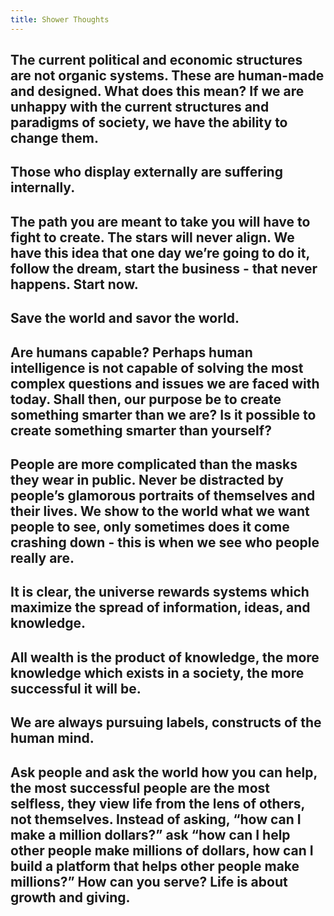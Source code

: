 ```yaml
---
title: Shower Thoughts
---
```


The current political and economic structures are not organic systems. These are human-made and designed. What does this mean? If we are unhappy with the current structures and paradigms of society, we have the ability to change them. 
---

Those who display externally are suffering internally.
--- 

The path you are meant to take you will have to fight to create. The stars will never align. We have this idea that one day we’re going to do it, follow the dream, start the business - that never happens. Start now.
---

Save the world and savor the world. 
---

Are humans capable? Perhaps human intelligence is not capable of solving the most complex questions and issues we are faced with today. Shall then, our purpose be to create something smarter than we are? Is it possible to create something smarter than yourself?
---

People are more complicated than the masks they wear in public. Never be distracted by people’s glamorous portraits of themselves and their lives. We show to the world what we want people to see, only sometimes does it come crashing down - this is when we see who people really are. 
---
 
It is clear, the universe rewards systems which maximize the spread of information, ideas, and knowledge. 
---
 
All wealth is the product of knowledge, the more knowledge which exists in a society, the more successful it will be.
---
 
We are always pursuing labels, constructs of the human mind.
---

Ask people and ask the world how you can help, the most successful people are the most selfless, they view life from the lens of others, not themselves. Instead of asking, “how can I make a million dollars?” ask “how can I help other people make millions of dollars, how can I build a platform that helps other people make millions?” How can you serve? Life is about growth and giving. 
--- 

